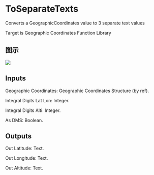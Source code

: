 # ToSeparateTexts

Converts a GeographicCoordinates value to 3 separate text values

Target is Geographic Coordinates Function Library

## 图示

![]($-20221218-19142390.png)

## Inputs

Geographic Coordinates: Geographic Coordinates Structure (by ref).

Integral Digits Lat Lon: Integer.

Integral Digits Alti: Integer.

As DMS: Boolean.  

## Outputs

Out Latitude: Text.

Out Longitude: Text.

Out Altitude: Text.

